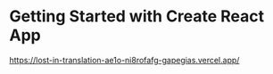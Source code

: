 # Getting Started with Create React App

https://lost-in-translation-ae1o-ni8rofafg-gapegias.vercel.app/
